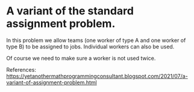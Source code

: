 # A variant of the standard assignment problem.

In this problem we allow teams (one worker of type A and one worker of type B) to be assigned to jobs. Individual workers can also be used. 

Of course we need to make sure a worker is not used twice.

References:
https://yetanothermathprogrammingconsultant.blogspot.com/2021/07/a-variant-of-assignment-problem.html
